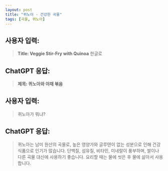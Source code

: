 ```yaml
---
layout: post
title: "퀴노아 - 건강한 곡물"
tags: [곡물, 퀴노아]
---
```


## 사용자 입력:
> **Title: Veggie Stir-Fry with Quinoa** 한글로

## ChatGPT 응답:
> **제목: 퀴노아와 야채 볶음**

## 사용자 입력:
> 퀴노아가 뭐냐?

## ChatGPT 응답:
> 퀴노아는 남미 원산의 곡물로, 높은 영양가와 글루텐이 없는 성분으로 인해 건강식품으로 인기가 많습니다. 단백질, 섬유질, 비타민, 미네랄이 풍부하며, 쌀이나 다른 곡물 대신에 사용하기 좋습니다. 요리할 때는 물에 씻은 후 물에 삶아서 사용합니다.

